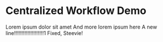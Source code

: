 # Centralized Workflow Demo
Lorem ipsum dolor sit amet
And more lorem ipsum here
A new line!!!!!!!!!!!!!!!!!!!!1
Fixed, Steevie!
